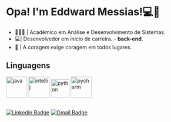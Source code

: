 # Opa! I'm Eddward Messias!💻🌵            
- 👨🏽‍🎓 | Acadêmico em Análise e Desenvolvimento de Sistemas.
- 💻| Desenvolvedor em inicio de carreira. - **back-end**.
- 🌵 | A coragem exige coragem em todos lugares.              


<h2 align="left" >Linguagens</h2>
<p float="left">
<img src="https://cdn.jsdelivr.net/gh/devicons/devicon/icons/java/java-original-wordmark.svg" alt="java" width="57" height="57" ></imag>
<img src="https://cdn.jsdelivr.net/gh/devicons/devicon/icons/intellij/intellij-original-wordmark.svg" alt="intellij" width="57" height="57" ></imag>
<img src="https://cdn.jsdelivr.net/gh/devicons/devicon/icons/python/python-original.svg" alt="python" width="50" height="50" ></imag>
<img src="https://cdn.jsdelivr.net/gh/devicons/devicon/icons/pycharm/pycharm-original-wordmark.svg" alt="pycharm" width="57" height="57" ></imag>
</p>


## 
[![Linkedin Badge](https://img.shields.io/badge/-LinkedIn-blue?style=flat-square&logo=Linkedin&logoColor=white&link=https://www.linkedin.com/in/eddwardmessias/)](https://www.linkedin.com/in/eddwardmessias/) [![Gmail Badge](https://img.shields.io/badge/-Gmail-c14438?style=flat-square&logo=Gmail&logoColor=white&link=mailto:edxtrader@gmail.com)](mailto:edxtrader@gmail.com) 

